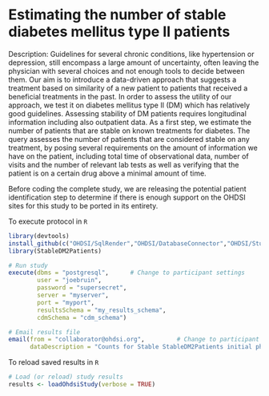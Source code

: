 Estimating the number of stable diabetes mellitus type II patients
===============

Description: Guidelines for several chronic conditions, like hypertension or depression, still encompass a large amount of uncertainty, often leaving the physician with several choices and not enough tools to decide between them. Our aim is to introduce a data-driven approach that suggests a treatment based on similarity of a new patient to patients that received a beneficial treatments in the past.
In order to assess the utility of our approach, we test it on diabetes mellitus type II (DM) which has relatively good guidelines. Assessing stability of DM patients requires longitudinal information including also outpatient data. As a first step, we estimate the number of patients that are stable on known treatments for diabetes. The query assesses the number of patients that are considered stable on any treatment, by posing several requirements on the amount of information we have on the patient, including total time of observational data, number of visits and the number of relevant lab tests as well as verifying that the patient is on a certain drug above a minimal amount of time.

Before coding the complete study, we are releasing the potential patient identification step to determine if there is enough support on the OHDSI sites for this study to be ported in its entirety.

To execute protocol in `R`

```R
library(devtools)
install_github(c("OHDSI/SqlRender","OHDSI/DatabaseConnector","OHDSI/StudyProtocols/StableDM2Patients"))
library(StableDM2Patients)

# Run study
execute(dbms = "postgresql",      # Change to participant settings
        user = "joebruin",
        password = "supersecret",
        server = "myserver",
        port = "myport",
        resultsSchema = "my_results_schema",
        cdmSchema = "cdm_schema")

# Email results file
email(from = "collaborator@ohdsi.org",         # Change to participant email address
      dataDescription = "Counts for Stable StableDM2Patients initial phase") # Change to participant data description
```

To reload saved results in `R`

```R
# Load (or reload) study results
results <- loadOhdsiStudy(verbose = TRUE)
